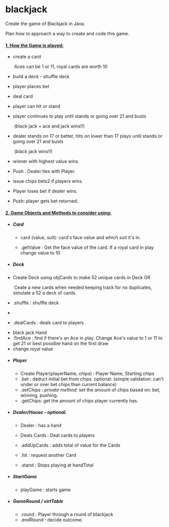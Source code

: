 # blackjack

Create the game of Blackjack in Java.

Plan how to approach a way to create and code this game.

#### <u>1. How the Game is played:</u>

- create a card

  ​	Aces can be 1 or 11, royal cards are worth 10

- build a deck - shuffle deck

- player places bet

- deal card

- player can hit or stand 

- player continues to play until stands or going over 21 and busts

  ​     (black jack = ace and jack wins!!)

- dealer stands on 17 or better, hits on lower than 17 plays until stands or going over 21 and busts

  ​	 (black jack wins!!)

  

- winner with highest value wins.

- Push : Dealer ties with Player.

- issue chips betx2 if players wins.

- Player loses bet if dealer wins.

- Push: player gets bet returned.



#### <u>2. Game Objects and Methods to consider using:</u>

- ##### Card 

  - card (value, suit): card's face value and which suit it's in.

  - .getValue : Get the face value of the card. If a royal card in play change value to 10

    

-  ##### Deck

  - Create Deck using objCards to make 52 unique cards in Deck OR

    ​	Ceate a new cards  when needed keeping track for no duplicates, simulate a 52 a deck of cards.

  - .shuffle         : shuffle  deck

  - 

  - .dealCards     : deals card to players


* black jack Hand
* .findAce        : find if there's an Ace in play. Change Ace's value to 1 or 11 to get 21 or best possible hand on the first draw  
* change royal value

- ##### Player

  - Create Player(playerName, chips)    :   Player Name, Starting chips
  - .bet      : deduct initial bet from chips.  optional: (simple validation: can't under or over bet chips than current balance)
  - .setChips : *private method*: set the amount of chips based on: bet, winning,  pushing.
  - .getChips: get the amount of chips player currently has.

  

- ##### Dealer/House - optional. 

  - Dealer            :   has a hand

  - Deals Cards   : Deal cards to players

  - .addUpCards : adds total  of value for the Cards

  - .hit                   : request another Card  

  - .stand              : Stops playing at handTotal

    

- ##### StartGame

   - playGame : starts game

     

- ##### GameRound / virtTable 							

   - .round         : Player through a round of blackjack
   - .endRound  :  decide outcome.  
